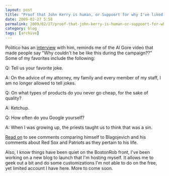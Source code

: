 ```yaml
---
layout: post
title: "Proof that John Kerry is human, or Suppoort for why I've liked him all along"
date: 2009-02-27 5:58
permalink: 2009/02/27/proof-that-john-kerry-is-human-or-suppoort-for-why-ive-liked-him-all-along
category: blog
tags: [archive]
---
```

Politico has an <a href="http://www.politico.com/news/stories/0209/19345.html">interview</a> with him, reminds me of the Al Gore video that made people say "Why couldn't he be like this during the campaign??"  Some of my favorites include the following:

Q: Tell us your favorite joke.

A: On the advice of my attorney, my family and every member of my staff, I am no longer allowed to tell jokes. 

Q: On what types of products do you never go cheap, for the sake of quality?

A: Ketchup. 

Q: How often do you Google yourself?

A: When I was growing up, the priests taught us to think that was a sin. 

<a href="http://www.politico.com/news/stories/0209/19345.html">Read on</a> to see comments comparing himself to Blagojevich and his comments about Red Sox and Patriots as they pertain to his life.

Also, I know things have been quiet on the BostonRob front, I've been working on a new blog to launch that I'm hosting myself.  It allows me to geek out a bit and do some customizations I'm not able to do on the free, yet limited account I have here.  More to come soon.